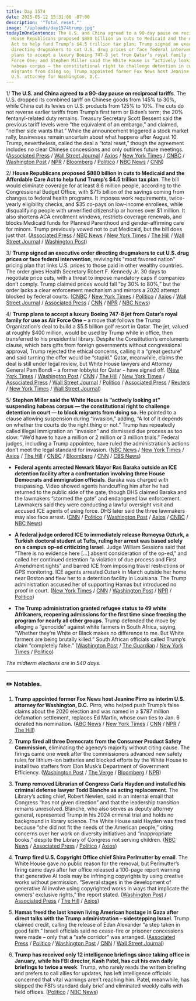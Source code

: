 ```yaml
---
title: Day 1574
date: 2025-05-12 15:31:00 -07:00
description: '"Total reset."'
image: "/uploads/day1574trump.jpg"
todayInOneSentence: The U.S. and China agreed to a 90-day pause on reciprocal tariffs;
  House Republicans proposed $880 billion in cuts to Medicaid and the Affordable Care
  Act to help fund Trump’s $4.5 trillion tax plan; Trump signed an executive order
  directing drugmakers to cut U.S. drug prices or face federal intervention; Trump
  plans to accept a luxury Boeing 747-8 jet from Qatar’s royal family for use as Air
  Force One; and Stephen Miller said the White House is “actively looking at” suspending
  habeas corpus — the constitutional right to challenge detention in court — to block
  migrants from doing so; Trump appointed former Fox News host Jeanine Pirro as interim
  U.S. attorney for Washington, D.C.
---
```


1/ **The U.S. and China agreed to a 90-day pause on reciprocal tariffs**. The U.S. dropped its combined tariff on Chinese goods from 145% to 30%, while China cut its levies on U.S. products from 125% to 10%. The cuts do not reverse earlier tariffs from Trump’s first term or Biden’s term; the 20% fentanyl-related duty remains. Treasury Secretary Scott Bessent said the previous tariff levels were “the equivalent of an embargo,” and claimed, “neither side wants that.” While the announcement triggered a stock market rally, businesses remain uncertain about what happens after August 10. Trump, nevertheless, called the deal a “total reset,” though the agreement includes no clear Chinese concessions and only outlines future meetings. ([Associated Press](https://apnews.com/article/china-us-switzerland-tariffs-negotiations-b3f5174d086e39b2522ab848ddad9372) / [Wall Street Journal](https://www.wsj.com/livecoverage/stock-market-today-tariffs-trade-war-05-12-2025) / [Axios](https://www.axios.com/2025/05/12/us-china-tariffs-trade-deal-trump) / [New York Times](https://www.nytimes.com/2025/05/12/business/china-us-tariffs.html) / [CNBC](https://www.cnbc.com/2025/05/12/us-and-china-agree-to-slash-tariffs-for-90-days.html) / [Washington Post](https://www.washingtonpost.com/world/2025/05/12/united-states-china-trade-war-eases/) / [NPR](https://www.npr.org/2025/05/12/nx-s1-5395027/us-china-tariffs-deal-trade-war-beijing-washington) / [Bloomberg](https://www.bloomberg.com/news/articles/2025-05-12/-buy-america-sweeps-across-global-markets-after-china-us-talks) / [Politico](https://www.politico.eu/article/us-china-cut-tariffs-dramatically-donald-trump-trade-war/) / [NBC News](https://www.nbcnews.com/world/asia/tariffs-china-trump-agree-slash-levies-duties-business-markets-bessent-rcna206193) / [CNN](https://www.cnn.com/2025/05/12/business/us-china-trade-deal-announcement-intl-hnk))

2/ **House Republicans proposed $880 billion in cuts to Medicaid and the Affordable Care Act to help fund Trump’s $4.5 trillion tax plan**. The bill would eliminate coverage for at least 8.6 million people, according to the Congressional Budget Office, with $715 billion of the savings coming from changes to federal health programs. It imposes work requirements, twice-yearly eligibility checks, and $35 co-pays on low-income enrollees, while disqualifying people with unverified citizenship or homes over $1 million. It also shortens ACA enrollment windows, restricts coverage renewals, and blocks Medicaid funds for Planned Parenthood and gender-affirming care for minors. Trump previously vowed not to cut Medicaid, but the bill does just that. ([Associated Press](https://apnews.com/article/medicaid-cuts-trump-tax-cuts-bill-1e2b12a91a3d12ceb0420ce7053de58e) / [NBC News](https://www.nbcnews.com/politics/congress/fight-medicaid-cuts-heats-house-republicans-release-bill-rcna206210) / [New York Times](https://www.nytimes.com/2025/05/12/us/politics/republicans-medicaid-cuts.html) / [The Hill](https://thehill.com/policy/healthcare/5294994-house-republicans-medicaid-bill/) / [Wall Street Journal](https://www.wsj.com/politics/policy/house-republicans-medicaid-cuts-8164a810) / [Washington Post](https://www.washingtonpost.com/politics/2025/05/12/medicaid-republican-spending-bill/))

3/ **Trump signed an executive order directing drugmakers to cut U.S. drug prices or face federal intervention**, reviving his "most favored nation" pricing plan that links U.S. prices to those paid in other wealthy countries. The order gives Health Secretary Robert F. Kennedy Jr. 30 days to negotiate price cuts, with a threat to impose mandatory caps if companies don’t comply. Trump claimed prices would fall “by 30% to 80%,” but the order lacks a clear enforcement mechanism and mirrors a 2020 attempt blocked by federal courts. ([CNBC](https://www.cnbc.com/2025/05/12/trump-drug-pricing-order-most-favored-nation.html) / [New York Times](https://www.nytimes.com/2025/05/12/health/trump-drug-prices.html) / [Politico](https://www.politico.com/news/2025/05/12/trump-pledges-to-revive-most-favored-nation-drug-pricing-00341622) / [Axios](https://www.axios.com/2025/05/11/trump-drug-prices-executive-order-pharmaceuticals) / [Wall Street Journal](https://www.wsj.com/politics/policy/trump-says-he-will-sign-executive-order-aimed-at-lowering-drug-prices-2a5b9b28) / [Associated Press](https://apnews.com/article/trump-prescription-drugs-prices-most-favored-nation-4c620a32ccd193b793ba1558f3fe93e0) / [CNN](https://www.cnn.com/2025/05/11/politics/trump-prescription-drug-prices) / [NPR](https://www.npr.org/sections/shots-health-news/2025/05/12/nx-s1-5395625/trump-lower-drug-prices) / [NBC News](https://www.nbcnews.com/health/health-news/trump-executive-order-prescription-drugs-price-match-rcna206218))

4/ **Trump plans to accept a luxury Boeing 747-8 jet from Qatar’s royal family for use as Air Force One** – a move that follows the Trump Organization’s deal to build a $5.5 billion golf resort in Qatar. The jet, valued at roughly $400 million, would be used by Trump while in office, then transferred to his presidential library. Despite the Constitution’s emoluments clause, which bars gifts from foreign governments without congressional approval, Trump rejected the ethical concerns, calling it a “great gesture” and said turning the offer would be “stupid." Qatar, meanwhile, claims the deal is still under legal review, but White House lawyers and Attorney General Pam Bondi – a former lobbyist for Qatar – have signed off. ([New York Times](https://www.nytimes.com/2025/05/11/us/politics/trump-qatar-jet-gift-air-force-one.html) / [Washington Post](https://www.washingtonpost.com/politics/2025/05/11/trump-air-force-one-qatar/) / [CNN](https://www.cnn.com/2025/05/12/politics/qatar-jet-gift-trump) / [The Hill](https://thehill.com/homenews/administration/5295507-trump-qatar-air-force-one/) / [New York Times](https://www.nytimes.com/2025/05/12/us/politics/trump-qatar-plane-jet.html) / [Associated Press](https://apnews.com/article/trump-qatar-gift-jet-air-force-one-7f9afb461c6b3ac16fca3bb0973715ff) / [Wall Street Journal](https://www.wsj.com/politics/policy/trump-defends-gift-of-plane-from-qatar-6ab522f8) / [Politico](https://www.politico.com/news/2025/05/12/trump-maga-loomer-plane-qatar-00341653) / [Associated Press](https://apnews.com/article/trump-qatar-deal-conflicts-saudi-arabia-emoluments-7379bee2e307d39bd43b534a05ae3207) / [Reuters](https://www.reuters.com/world/middle-east/qatari-diar-dar-global-introduce-trumps-first-real-estate-development-qatar-2025-04-29/) / [New York Times](https://www.nytimes.com/2025/04/30/world/middleeast/trump-family-qatar-dubai.html) / [Wall Street Journal](https://www.wsj.com/world/middle-east/trump-family-business-gulf-06792821))

5/ **Stephen Miller said the White House is “actively looking at” suspending habeas corpus — the constitutional right to challenge detention in court — to block migrants from doing so**. He pointed to a clause allowing suspension during “invasion,” adding, “A lot of it depends on whether the courts do the right thing or not.” Trump has repeatedly called illegal immigration an “invasion” and dismissed due process as too slow: “We’d have to have a million or 2 million or 3 million trials.” Federal judges, including a Trump appointee, have ruled the administration’s actions don’t meet the legal standard for invasion. ([NBC News](https://www.nbcnews.com/politics/immigration/top-white-house-adviser-stephen-miller-says-actively-looking-suspendin-rcna205942) / [New York Times](https://www.nytimes.com/2025/05/09/us/trump-habeas-corpus.html) / [Axios](https://www.axios.com/2025/05/09/habeas-corpus-white-house) / [The Hill](https://thehill.com/homenews/administration/5292820-white-house-miller-immigration-crackdown/) / [CNBC](https://www.cnbc.com/2025/05/09/trump-deportation-habeas-corpus-miller.html) / [Bloomberg](https://www.bloomberg.com/news/articles/2025-05-09/trump-weighs-suspending-migrants-ability-to-challenge-detention) / [CNN](https://www.cnn.com/2025/05/09/politics/miller-habeas-corpus-immigrant-judge) / [CBS News](https://www.cbsnews.com/news/stephen-miller-says-trump-administration-actively-looking-at-suspending-habeas-corpus-to-deport-migrants/))

* **Federal agents arrested Newark Mayor Ras Baraka outside an ICE detention facility after a confrontation involving three House Democrats and immigration officials**. Baraka was charged with trespassing. Video showed agents handcuffing him after he had returned to the public side of the gate, though DHS claimed Baraka and the lawmakers “stormed the gate” and endangered law enforcement. Lawmakers said they were conducting a lawful oversight visit and accused ICE agents of using force. DHS later said the three lawmakers may also face arrest. ([CNN](https://www.cnn.com/2025/05/09/us/new-jersey-mayor-arrested-at-ice-detention-center) / [Politico](https://www.politico.com/news/2025/05/09/new-jersey-mayor-ras-baraka-ice-00339287) / [Washington Post](https://www.washingtonpost.com/nation/2025/05/09/newark-mayor-ice-arrest-ras-baraka-nj/) / [Axios](https://www.axios.com/2025/05/10/trump-ice-arrest-house-democrats-new-jersey) / [CNBC](https://www.cnbc.com/2025/05/10/ras-baraka-arrest-trump-new-jersey-newark-ice.html) / [NBC News](https://www.nbcnews.com/politics/politics-news/dhs-spokesperson-threatens-arrests-house-democrats-nj-ice-facility-rcna206052))

* **A federal judge ordered ICE to immediately release Rumeysa Ozturk, a Turkish doctoral student at Tufts, ruling her arrest was based solely on a campus op-ed criticizing Israel**. Judge William Sessions said that “There is no evidence here \[...\] absent consideration of the op-ed,” and called her continued detention “a violation of due process and First Amendment rights” and barred ICE from imposing travel restrictions or GPS monitoring. ICE agents arrested Ozturk in March outside her home near Boston and flew her to a detention facility in Louisiana. The Trump administration accused her of supporting Hamas but introduced no proof in court. ([New York Times](https://www.nytimes.com/2025/05/09/us/judge-orders-government-release-tufts-student.html) / [CNN](https://www.cnn.com/2025/05/09/us/rumeysa-ozturk-tufts-bail-release) / [Washington Post](https://www.washingtonpost.com/nation/2025/05/09/judge-orders-rumeysa-ozturk-release-tufts-student/) / [NPR](https://www.npr.org/2025/05/09/nx-s1-5393055/tufts-student-rumeysa-ozturk-ordered-freed-from-immigration-detention) / [Politico](https://www.politico.com/news/2025/05/09/rumeysa-ozturk-tufts-ice-release-00338953))

* **The Trump administration granted refugee status to 49 white Afrikaners, reopening admissions for the first time since freezing the program for nearly all other groups**. Trump defended the move by alleging a “genocide” against white farmers in South Africa, saying, “Whether they’re White or Black makes no difference to me. But White farmers are being brutally killed.” South African officials called Trump’s claim “completely false.” ([Washington Post](https://www.washingtonpost.com/immigration/2025/05/12/afrikaner-refugees-arrive-dulles-trump/) / [The Guardian](https://www.theguardian.com/us-news/2025/may/11/trump-administration-south-african-refugees) / [New York Times](https://www.nytimes.com/2025/05/11/world/africa/trump-white-south-african-refugees.html) / [Politico](https://www.politico.com/news/2025/05/12/trump-afrikaners-refugees-immigration-00342029))

*The midterm elections are in 540 days.*

---

### ✏️ Notables.

1. **Trump appointed former Fox News host Jeanine Pirro as interim U.S. attorney for Washington, D.C.** Pirro, who helped push Trump’s false claims about the 2020 election and was named in a $787 million defamation settlement, replaces Ed Martin, whose own ties to Jan. 6 derailed his nomination. ([ABC News](https://abcnews.go.com/US/trump-eying-fox-news-host-jeanine-pirro-top/story?id=121604820) / [New York Times](https://www.nytimes.com/2025/05/08/us/politics/jeanine-pirro-us-attorney-trump.html) / [CNN](https://www.cnn.com/2025/05/08/politics/jeanine-pirro-trump-acting-dc-prosecutor) / [NPR](https://www.npr.org/2025/05/10/nx-s1-5393885/jeanine-pirro-fox-news-trump-us-attorney) / [The Hill](https://thehill.com/media/5292841-former-fox-news-hosts-in-trumps-cabinet/))

2. **Trump fired all three Democrats from the Consumer Product Safety Commission**, eliminating the agency’s majority without citing cause. The firings came one week after the commissioners advanced new safety rules for lithium-ion batteries and blocked efforts by the White House to install two staffers from Elon Musk’s Department of Government Efficiency. ([Washington Post](https://www.washingtonpost.com/nation/2025/05/09/consumer-product-safety-commission-firings-trump/) / [The Verge](https://www.theverge.com/news/664498/consumer-product-safety-commission-cpsc-trump-firing) / [Bloomberg](https://www.bloomberg.com/news/articles/2025-05-09/trump-fires-consumer-watchdog-who-defied-executive-order) / [NPR](https://www.npr.org/2025/05/09/nx-s1-5393374/trump-consumer-product-safety-commission-cpsc-firing))

3. **Trump removed Librarian of Congress Carla Hayden and installed his criminal defense lawyer Todd Blanche as acting replacement**. The Library’s acting chief, Robert Newlen, said in an internal email that Congress “has not given direction” and that the leadership transition remains unresolved. Blanche, who also serves as deputy attorney general, represented Trump in his 2024 criminal trial and holds no background in library science. The White House said Hayden was fired because “she did not fit the needs of the American people,” citing concerns over her work on diversity initiatives and “inappropriate books,” despite the Library of Congress not serving children. ([NBC News](https://www.nbcnews.com/politics/trump-administration/trump-abruptly-fires-librarian-congress-rcna205749) / [Associated Press](https://apnews.com/article/trump-library-congress-todd-blanche-carla-hayden-cc2154fa8644a5c29d196e505e4faa51) / [Politico](https://www.politico.com/live-updates/2025/05/12/congress/doj-no-2-is-now-locs-no-1-00341700) / [Axios](https://www.axios.com/2025/05/12/trump-former-attorney-acting-librarian-congress-blanche))

4. **Trump fired U.S. Copyright Office chief Shira Perlmutter by email**. The White House gave no public reason for the removal, but Perlmutter’s firing came days after her office released a 100-page report warning that generative AI tools may be infringing copyrights by using creative works without permission. “Several stages in the development of generative AI involve using copyrighted works in ways that implicate the owners’ exclusive rights,” the report stated. ([Washington Post](https://www.washingtonpost.com/politics/2025/05/11/white-house-copyright-office-director-fired/) / [Associated Press](https://apnews.com/article/copyright-director-firing-government-trump-7ab99992a96131bce7de853b66feec68) / [The Hill](https://thehill.com/homenews/administration/5295005-trump-fires-head-of-copyright-office-after-firing-librarian-of-congress/) / [Axios](https://www.axios.com/2025/05/12/trump-administration-fires-top-us-copyright-official))

5. **Hamas freed the last known living American hostage in Gaza after direct talks with the Trump administration – sidestepping Israel**. Trump claimed credit, calling the release of Edan Alexander “a step taken in good faith.” Israeli officials said no cease-fire or prisoner concessions were made – only that a “safe corridor” was arranged. ([Associated Press](https://apnews.com/article/mideast-wars-gaza-hostages-05-12-2025-72ca1188e3df7677870fb518191c14df) / [Politico](https://www.politico.com/news/2025/05/12/edan-alexander-hostage-release-00342058) / [Washington Post](https://www.washingtonpost.com/world/2025/05/12/israel-hamas-edan-alexander-release-trump/) / [CNN](https://www.cnn.com/2025/05/12/politics/white-south-africans-refugee-status-arrive-us) / [Wall Street Journal](https://www.wsj.com/world/middle-east/hamas-to-release-last-american-hostage-from-gaza-on-monday-d6915890))

6. **Trump has received only 12 intelligence briefings since taking office in January, while his FBI director, Kash Patel, has cut his own daily briefings to twice a week**. Trump, who rarely reads the written briefing and prefers to call allies for updates, has left intelligence officials concerned that vital warnings aren’t reaching him. Patel, meanwhile, has skipped the FBI’s standard daily brief and eliminated weekly calls with field offices. ([Politico](https://www.politico.com/news/2025/05/09/trump-intelligence-briefing-frequency-00338946) / [NBC News](https://www.nbcnews.com/politics/national-security/kash-patels-new-way-leading-fbi-fewer-morning-intel-briefings-sports-e-rcna202865))